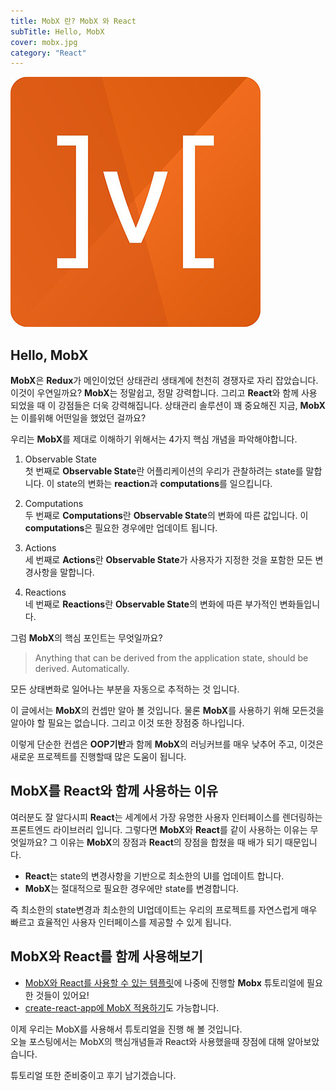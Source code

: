 ```yaml
---
title: MobX 란? MobX 와 React
subTitle: Hello, MobX
cover: mobx.jpg
category: "React"
---
```

  
![mobx](mobx.jpg)

## Hello, MobX
  
**MobX**은 **Redux**가 메인이었던 상태관리 생태계에 천천히 경쟁자로 자리 잡았습니다. 이것이 우연일까요? **MobX**는 정말쉽고, 정말 강력합니다. 그리고 **React**와 함께 사용 되었을 때 이 강점들은 더욱 강력해집니다. 상태관리 솔루션이 꽤 중요해진 지금, **MobX**는 이를위해 어떤일을 했었던 걸까요?    
  
우리는 **MobX**를 제대로 이해하기 위해서는 4가지 핵심 개념을 파악해야합니다.  
1. Observable State  
첫 번째로 **Observable State**란 어플리케이션의 우리가 관찰하려는 state를 말합니다. 이 state의 변화는 **reaction**과 **computations**를 일으킵니다.  
  
2. Computations  
두 번째로 **Computations**란 **Observable State**의 변화에 따른 값입니다. 이 **computations**은 필요한 경우에만 업데이트 됩니다.  
  
3. Actions  
세 번째로 **Actions**란 **Observable State**가 사용자가 지정한 것을 포함한 모든 변경사항을 말합니다.  
  
4. Reactions  
네 번째로 **Reactions**란 **Observable State**의 변화에 따른 부가적인 변화들입니다.  
  
그럼 **MobX**의 핵심 포인트는 무엇일까요?
>Anything that can be derived from the application state, should be derived. Automatically.  
  
모든 상태변화로 일어나는 부분을 자동으로 추적하는 것 입니다.  
  
이 글에서는 **MobX**의 컨셉만 알아 볼 것입니다. 물론 **MobX**를 사용하기 위해 모든것을 알아야 할 필요는 없습니다. 그리고 이것 또한 장점중 하나입니다.  
  
이렇게 단순한 컨셉은 **OOP기반**과 함께 **MobX**의 러닝커브를 매우 낮추어 주고, 이것은 새로운 프로젝트를 진행할때 많은 도움이 됩니다.  
  
## MobX를 React와 함께 사용하는 이유  
여러분도 잘 알다시피 **React**는 세계에서 가장 유명한 사용자 인터페이스를 렌더링하는 프론트엔드 라이브러리 입니다. 그렇다면 **MobX**와 **React**를 같이 사용하는 이유는 무엇일까요? 그 이유는 **MobX**의 장점과 **React**의 장점을 합쳤을 때 배가 되기 때문입니다.  
  
* **React**는 state의 변경사항을 기반으로 최소한의 UI를 업데이트 합니다.
* **MobX**는 절대적으로 필요한 경우에만 state를 변경합니다.  
  
즉 최소한의 state변경과 최소한의 UI업데이트는 우리의 프로젝트를 자연스럽게 매우 빠르고 효율적인 사용자 인터페이스를 제공할 수 있게 됩니다.  
  
## MobX와 React를 함께 사용해보기  
* [MobX와 React를 사용할 수 있는 템플릿](https://codepen.io/orliph/pen/eWQQOO)에 나중에 진행할 **Mobx** 튜토리얼에 필요한 것들이 있어요!  
* [create-react-app에 MobX 적용하기](../create-react-app-mobx/)도 가능합니다.  
  
이제 우리는 MobX를 사용해서 튜토리얼을 진행 해 볼 것입니다.  
오늘 포스팅에서는 MobX의 핵심개념들과 React와 사용했을때 장점에 대해 알아보았습니다.  
  
튜토리얼 또한 준비중이고 후기 남기겠습니다.